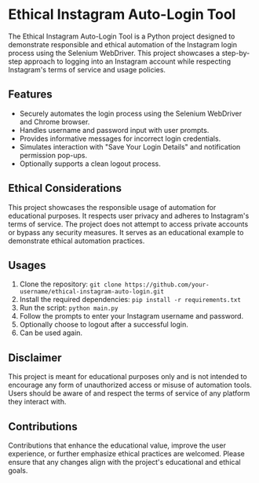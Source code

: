 # Ethical Instagram Auto-Login Tool

The Ethical Instagram Auto-Login Tool is a Python project designed to demonstrate responsible and ethical automation of the Instagram login process using the Selenium WebDriver. This project showcases a step-by-step approach to logging into an Instagram account while respecting Instagram's terms of service and usage policies.

## Features

- Securely automates the login process using the Selenium WebDriver and Chrome browser.
- Handles username and password input with user prompts.
- Provides informative messages for incorrect login credentials.
- Simulates interaction with "Save Your Login Details" and notification permission pop-ups.
- Optionally supports a clean logout process.

## Ethical Considerations

This project showcases the responsible usage of automation for educational purposes. It respects user privacy and adheres to Instagram's terms of service. The project does not attempt to access private accounts or bypass any security measures. It serves as an educational example to demonstrate ethical automation practices.

## Usages

1. Clone the repository: `git clone https://github.com/your-username/ethical-instagram-auto-login.git`
2. Install the required dependencies: `pip install -r requirements.txt`
3. Run the script: `python main.py`
4. Follow the prompts to enter your Instagram username and password.
5. Optionally choose to logout after a successful login.
6. Can be used again.

## Disclaimer

This project is meant for educational purposes only and is not intended to encourage any form of unauthorized access or misuse of automation tools. Users should be aware of and respect the terms of service of any platform they interact with.

## Contributions

Contributions that enhance the educational value, improve the user experience, or further emphasize ethical practices are welcomed. Please ensure that any changes align with the project's educational and ethical goals.

